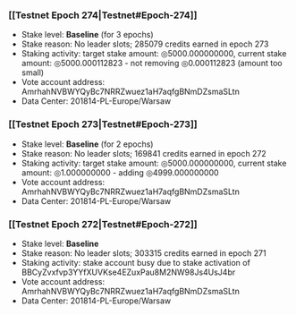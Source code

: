 ### [[Testnet Epoch 274|Testnet#Epoch-274]]
* Stake level: **Baseline** (for 3 epochs)
* Stake reason: No leader slots; 285079 credits earned in epoch 273
* Staking activity: target stake amount: ◎5000.000000000, current stake amount: ◎5000.000112823 - not removing ◎0.000112823 (amount too small)
* Vote account address: AmrhahNVBWYQyBc7NRRZwuez1aH7aqfgBNmDZsmaSLtn
* Data Center: 201814-PL-Europe/Warsaw
### [[Testnet Epoch 273|Testnet#Epoch-273]]
* Stake level: **Baseline** (for 2 epochs)
* Stake reason: No leader slots; 169841 credits earned in epoch 272
* Staking activity: target stake amount: ◎5000.000000000, current stake amount: ◎1.000000000 - adding ◎4999.000000000
* Vote account address: AmrhahNVBWYQyBc7NRRZwuez1aH7aqfgBNmDZsmaSLtn
* Data Center: 201814-PL-Europe/Warsaw
### [[Testnet Epoch 272|Testnet#Epoch-272]]
* Stake level: **Baseline**
* Stake reason: No leader slots; 303315 credits earned in epoch 271
* Staking activity: stake account busy due to stake activation of BBCyZvxfvp3YYfXUVKse4EZuxPau8M2NW98Js4UsJ4br
* Vote account address: AmrhahNVBWYQyBc7NRRZwuez1aH7aqfgBNmDZsmaSLtn
* Data Center: 201814-PL-Europe/Warsaw
